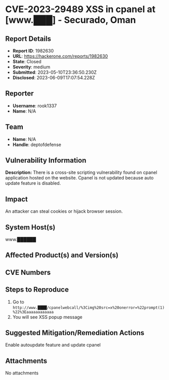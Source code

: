# CVE-2023-29489 XSS in cpanel at [www.███] - Securado, Oman

## Report Details
- **Report ID**: 1982630
- **URL**: https://hackerone.com/reports/1982630
- **State**: Closed
- **Severity**: medium
- **Submitted**: 2023-05-10T23:36:50.230Z
- **Disclosed**: 2023-06-09T17:07:54.228Z

## Reporter
- **Username**: rook1337
- **Name**: N/A

## Team
- **Name**: N/A
- **Handle**: deptofdefense

## Vulnerability Information
**Description:**
There is a cross-site scripting vulnerability found on cpanel application hosted on the website. Cpanel is not updated because auto update feature is disabled.

## Impact

An attacker can steal cookies or hijack browser session.

## System Host(s)
www.██████

## Affected Product(s) and Version(s)


## CVE Numbers


## Steps to Reproduce
1. Go to `http://www.████/cpanelwebcall/%3Cimg%20src=x%20onerror=%22prompt(1)%22%3Eaaaaaaaaaaaa`
2. You will see XSS popup message

## Suggested Mitigation/Remediation Actions
Enable autoupdate feature and update cpanel



## Attachments
No attachments
